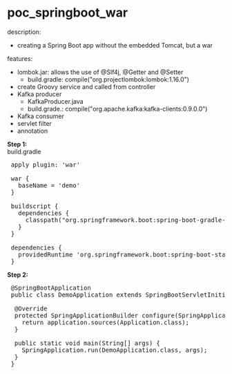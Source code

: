 # poc_springboot_war

description: <br>
- creating a Spring Boot app without the embedded Tomcat, but a war

features: <br>
- lombok.jar: allows the use of @Slf4j, @Getter and @Setter
  - build.gradle: compile("org.projectlombok:lombok:1.16.0")
- create Groovy service and called from controller
- Kafka producer
  - KafkaProducer.java
  - build.grade.: compile("org.apache.kafka:kafka-clients:0.9.0.0")
- Kafka consumer
- servlet filter
- annotation


<b>Step 1:</b><br>
build.gradle <br>
<pre>
 apply plugin: 'war'
 
 war {
   baseName = 'demo'
 }
 
 buildscript {
   dependencies {
     classpath("org.springframework.boot:spring-boot-gradle-plugin:${springBootVersion}")
   }
 }

 dependencies {
   providedRuntime 'org.springframework.boot:spring-boot-starter-tomcat'
 }
</pre>

<b>Step 2:</b><br>
<pre>
 @SpringBootApplication
 public class DemoApplication extends SpringBootServletInitializer {
  
  @Override
  protected SpringApplicationBuilder configure(SpringApplicationBuilder application) {
    return application.sources(Application.class);
  }

  public static void main(String[] args) {
    SpringApplication.run(DemoApplication.class, args);
  }
 }
</pre>
